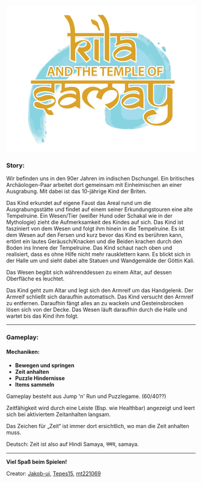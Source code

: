 ![Logo](Samay_Game/Assets/Sprites/logo.png)

### Story:

Wir befinden uns in den 90er Jahren im indischen Dschungel. Ein britisches Archäologen-Paar arbeitet dort gemeinsam mit Einheimischen an einer Ausgrabung. Mit dabei ist das 10-jährige Kind der Briten.

Das Kind erkundet auf eigene Faust das Areal rund um die Ausgrabungsstätte und findet auf einem seiner Erkundungstouren eine alte Tempelruine. Ein Wesen/Tier (weißer Hund oder Schakal wie in der Mythologie) zieht die Aufmerksamkeit des Kindes auf sich. Das Kind ist fasziniert von dem Wesen und folgt ihm hinein in die Tempelruine. Es ist dem Wesen auf den Fersen und kurz bevor das Kind es berühren kann, ertönt ein lautes Geräusch/Knacken und die Beiden krachen durch den Boden ins Innere der Tempelruine. Das Kind schaut nach oben und realisiert, dass es ohne Hilfe nicht mehr rausklettern kann. Es blickt sich in der Halle um und sieht dabei alte Statuen und Wandgemälde der Göttin Kali.

Das Wesen begibt sich währenddessen zu einem Altar, auf dessen Oberfläche es leuchtet.

Das Kind geht zum Altar und legt sich den Armreif um das Handgelenk. Der Armreif schließt sich daraufhin automatisch. Das Kind versucht den Armreif zu entfernen. Daraufhin fängt alles an zu wackeln und Gesteinsbrocken lösen sich von der Decke. Das Wesen läuft daraufhin durch die Halle und wartet bis das Kind ihm folgt.

---

### Gameplay:

#### Mechaniken:

- **Bewegen und springen**
- **Zeit anhalten**
- **Puzzle Hindernisse**
- **Items sammeln**

Gameplay besteht aus Jump 'n' Run und Puzzlegame. (60/40??)

Zeitfähigkeit wird durch eine Leiste (Bsp. wie Healthbar) angezeigt und leert sich bei aktiviertem Zeitanhalten langsam.

Das Zeichen für „Zeit“ ist immer dort ersichtlich, wo man die Zeit anhalten muss.

Deutsch: Zeit ist also auf Hindi Samaya, समय, samaya.

---

**Viel Spaß beim Spielen!**

Creator: <a href="https://github.com/Jakob-ui">Jakob-ui</a>, <a href="https://github.com/Tepes15">Tepes15</a>, <a href="https://github.com/mt221069">mt221069</a>
